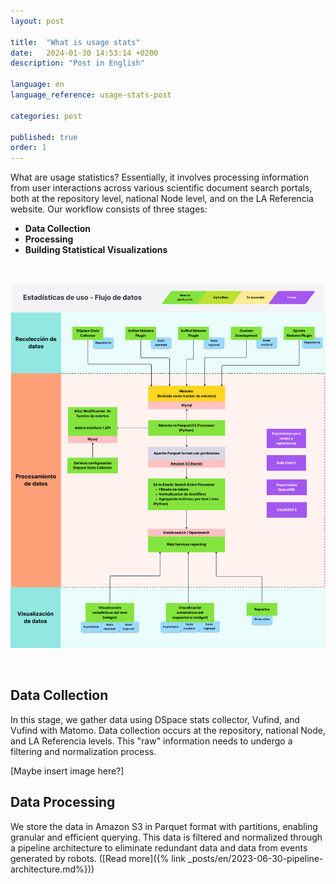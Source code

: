 ```yaml
---
layout: post

title:  "What is usage stats"
date:   2024-01-30 14:53:14 +0200
description: "Post in English"

language: en
language_reference: usage-stats-post

categories: post

published: true
order: 1
---
```

What are usage statistics?
Essentially, it involves processing information from user interactions across various scientific document search portals, both at the repository level, national Node level, and on the LA Referencia website. Our workflow consists of three stages:

- **Data Collection**
- **Processing**
- **Building Statistical Visualizations**
  
<br>

![image tooltip here](/assets/img/usage-stats-flow.png)


<!--more-->

<br>

## **Data Collection**

In this stage, we gather data using DSpace stats collector, Vufind, and Vufind with Matomo. Data collection occurs at the repository, national Node, and LA Referencia levels. This "raw" information needs to undergo a filtering and normalization process.

[Maybe insert image here?]

## **Data Processing**
We store the data in Amazon S3 in Parquet format with partitions, enabling granular and efficient querying. This data is filtered and normalized through a pipeline architecture to eliminate redundant data and data from events generated by robots. ([Read more]({% link _posts/en/2023-06-30-pipeline-architecture.md%}))

